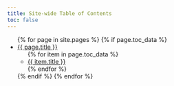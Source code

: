 ```yaml
---
title: Site-wide Table of Contents
toc: false
---
```


<ul>
{% for page in site.pages %}
    {% if page.toc_data %}
  	<li>
        <a href="{{ page.url }}">{{ page.title }}</a>
    	<ul>
   	 {% for item in page.toc_data %}
      		<li><a href="{{ item.link }}">{{ item.title }}</a></li>
    	 {% endfor %}
    	</ul>
  	</li>
    {% endif %}
{% endfor %}
</ul>
